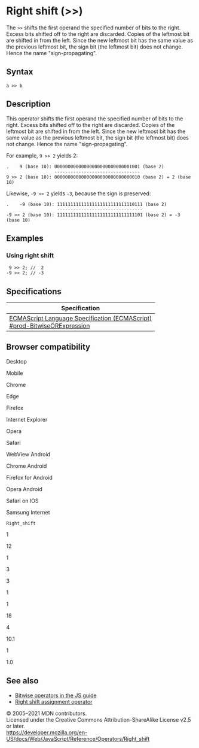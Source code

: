 Right shift (&gt;&gt;)
======================

The `>>` shifts the first operand the specified number of bits to the right. Excess bits shifted off to the right are discarded. Copies of the leftmost bit are shifted in from the left. Since the new leftmost bit has the same value as the previous leftmost bit, the sign bit (the leftmost bit) does not change. Hence the name "sign-propagating".

Syntax
------

    a >> b

Description
-----------

This operator shifts the first operand the specified number of bits to the right. Excess bits shifted off to the right are discarded. Copies of the leftmost bit are shifted in from the left. Since the new leftmost bit has the same value as the previous leftmost bit, the sign bit (the leftmost bit) does not change. Hence the name "sign-propagating".

For example, `9 >> 2` yields 2:

    .    9 (base 10): 00000000000000000000000000001001 (base 2)
                      --------------------------------
    9 >> 2 (base 10): 00000000000000000000000000000010 (base 2) = 2 (base 10)

Likewise, `-9 >> 2` yields `-3`, because the sign is preserved:

    .    -9 (base 10): 11111111111111111111111111110111 (base 2)
                       --------------------------------
    -9 >> 2 (base 10): 11111111111111111111111111111101 (base 2) = -3 (base 10)

Examples
--------

### Using right shift

     9 >> 2; //  2
    -9 >> 2; // -3

Specifications
--------------

<table><thead><tr class="header"><th>Specification</th></tr></thead><tbody><tr class="odd"><td><a href="https://tc39.es/ecma262/#prod-BitwiseORExpression">ECMAScript Language Specification (ECMAScript)<br />
<span class="small">#prod-BitwiseORExpression</span></a></td></tr></tbody></table>

Browser compatibility
---------------------

Desktop

Mobile

Chrome

Edge

Firefox

Internet Explorer

Opera

Safari

WebView Android

Chrome Android

Firefox for Android

Opera Android

Safari on IOS

Samsung Internet

`Right_shift`

1

12

1

3

3

1

1

18

4

10.1

1

1.0

See also
--------

-   [Bitwise operators in the JS guide](https://developer.mozilla.org/en-US/docs/Web/JavaScript/Guide/Expressions_and_Operators#bitwise)
-   [Right shift assignment operator](right_shift_assignment)

© 2005–2021 MDN contributors.  
Licensed under the Creative Commons Attribution-ShareAlike License v2.5 or later.  
<a href="https://developer.mozilla.org/en-US/docs/Web/JavaScript/Reference/Operators/Right_shift" class="_attribution-link">https://developer.mozilla.org/en-US/docs/Web/JavaScript/Reference/Operators/Right_shift</a>

